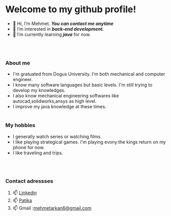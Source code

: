 # Welcome to my github profile!
- 👋 Hi, I’m Mehmet. ***You can contact me anytime*** 
- 👀 I’m interested in ***back-end development.***
- 🌱 I’m currently learning ***java*** for now.
<br> 
<br>

### About me
  
- I'm gratuated from Dogus University. I'm both mechanical and computer engineer. 
- I know many software languages but basic levels. I'm still trying to develop my knowledges.
- I also know mechanical engineering softwares like autocad,solidworks,ansys as high level.
- I improve my java knowledge at these times.
  <br>
  <br>
### My hobbies
  - I generally watch series or watching films.
  - I like playing strategical games. I'm playing evony:the kings return on my phone for now.
  - I like traveling and trips.
  <br>
  <br>
  
### Contact adressses
1) 📫 [Linkedin](https://www.linkedin.com/in/mehmet-ar%C4%B1kan-861a44149/)
2) 📫 [Patika](https://app.patika.dev/mehmetarikannn)
3) 📫  Gmail :mehmetarkan6@gmail.com

 

